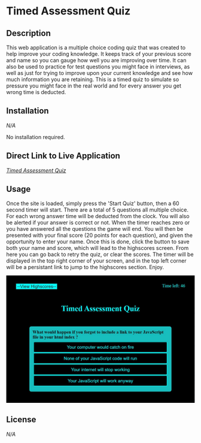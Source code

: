 # Timed Assessment Quiz


## Description

This web application is a multiple choice coding quiz that was created to help improve your coding knowledge.  It keeps track of your previous score and name so you can gauge how well you are improving over time.  It can also be used to practice for test questions you might face in interviews, as well as just for trying to improve upon your current knowledge and see how much information you are retaining. This is a timed quiz to simulate so pressure you might face in the real world and for every answer you get wrong time is deducted.   

## Installation

*N/A*

No installation required. 

## Direct Link to Live Application

[*Timed Assessment Quiz*](https://stickkman.github.io/timedAssessmentQuiz04/)


## Usage

Once the site is loaded, simply press the 'Start Quiz' button, then a 60 second timer will start.  There are a total of 5 questions all multiple choice.  For each wrong answer time will be deducted from the clock.  You will also be alerted if your answer is correct or not.  When the timer reaches zero or you have answered all the questions the game will end.  You will then be presented with your final score (20 points for each question), and given the opportunity to enter your name.  Once this is done, click the button to save both your name and score, which will lead to the highscores screen.  From here you can go back to retry the quiz, or clear the scores.  The timer will be displayed in the top right corner of your screen, and in the top left corner will be a persistant link to jump to the highscores section. Enjoy.

   
   ![Website Demo Image showing overview of entire website](https://github.com/Stickkman/timedAssessmentQuiz04/blob/main/assets/images/screenshot.jpg?raw=true)
   
  
## License

*N/A*